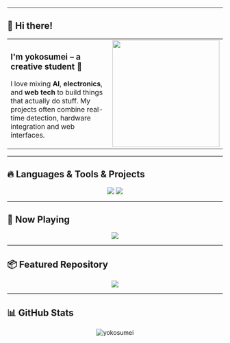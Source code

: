 <!-- OPTIONAL BANNER SUS -->
<!--
<p align="center">
  <img src="YOUR_BANNER_LINK_HERE.gif" alt="banner" width="100%" />
</p>
-->

---

## 👋 Hi there!

<table>
  <tr>
    <td>
      <h3>I'm <strong>yokosumei</strong> – a creative student 🙂</h3>
      <p>I love mixing <strong>AI</strong>, <strong>electronics</strong>, and <strong>web tech</strong> to build things that actually do stuff.  
      My projects often combine real-time detection, hardware integration and web interfaces.</p>
    </td>
    <td>
      <img src="https://media1.giphy.com/media/v1.Y2lkPTc5MGI3NjExODZqMmM2aHoyNWlsbGQyOGdxNjVkanRsdXEyOWo3MWNyMXQ4OWg3MyZlcD12MV9pbnRlcm5hbF9naWZfYnlfaWQmY3Q9Zw/10fS0TJxfFRDLW/giphy.gif" width="250" />
    </td>
  </tr>
</table>

---

## 🔥 Languages & Tools & Projects

<p align="center">
  <img src="https://skillicons.dev/icons?i=python,html,css,js,cpp,pytorch,opencv,raspberrypi,arduino,bash&theme=dark&perline=10" />
  <img src="https://img.shields.io/badge/YOLOv8-vision%20AI-blueviolet?logo=python&logoColor=white" />
</p>

---

## 🎵 Now Playing

<p align="center">
  <img src="https://img.shields.io/badge/🎵 In_The_Stars-Benson_Boone-61dafb?style=for-the-badge&logo=spotify&logoColor=white" />
</p>

---

## 📦 Featured Repository

<p align="center">
  <img align="center" src="https://github-readme-stats.vercel.app/api/pin/?username=yokosumei&repo=yolo-stream-app&theme=react&border_color=61dafb&border_radius=10" />
</p>

---

## 📊 GitHub Stats

<p align="center">
  <img src="https://github-readme-stats.vercel.app/api/top-langs?username=yokosumei&show_icons=true&locale=en&layout=compact" alt="yokosumei" />
</p>
